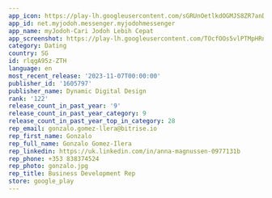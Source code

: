 ```yaml
---
app_icon: https://play-lh.googleusercontent.com/sGRUnOetlkdOGMJS8ZR7anD5Vp4JU6qDuq5v4rADLSn--ddabb-4SK4I6qI6CtusPkSJ
app_id: net.myjodoh.messenger.myjodohmessenger
app_name: myJodoh-Cari Jodoh Lebih Cepat
app_screenshot: https://play-lh.googleusercontent.com/TOcfOOs5vlPTMpHRn_eQxW2BcxFZ7tvofRnK7eCLDdjA0Q0A3TB0VB5zt64SXUWe27I
category: Dating
country: SG
id: rlqgA95z-ZTH
language: en
most_recent_release: '2023-11-07T00:00:00'
publisher_id: '1605797'
publisher_name: Dynamic Digital Design
rank: '122'
release_count_in_past_year: '9'
release_count_in_past_year_category: 9
release_count_in_past_year_top_in_category: 28
rep_email: gonzalo.gomez-llera@bitrise.io
rep_first_name: Gonzalo
rep_full_name: Gonzalo Gomez-Ilera
rep_linkedin: https://uk.linkedin.com/in/anna-magnussen-0977131b
rep_phone: +353 838374524
rep_photo: gonzalo.jpg
rep_title: Business Development Rep
store: google_play
---
```

